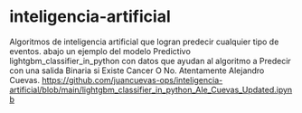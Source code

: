 # inteligencia-artificial
Algoritmos de inteligencia artificial que logran predecir cualquier tipo de eventos. abajo un ejemplo del modelo Predictivo lightgbm_classifier_in_python con datos que ayudan al algoritmo a Predecir con una salida Binaria si Existe Cancer O  No. Atentamente Alejandro Cuevas.
https://github.com/juancuevas-ops/inteligencia-artificial/blob/main/lightgbm_classifier_in_python_Ale_Cuevas_Updated.ipynb
